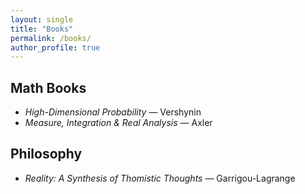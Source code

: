 ```yaml
---
layout: single
title: "Books"
permalink: /books/
author_profile: true
---
```


## Math Books
- *High-Dimensional Probability* — Vershynin
- *Measure, Integration & Real Analysis* — Axler

## Philosophy
- *Reality: A Synthesis of Thomistic Thoughts* — Garrigou-Lagrange
